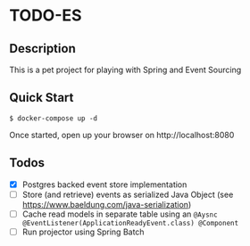 # TODO-ES

## Description

This is a pet project for playing with Spring and Event Sourcing

## Quick Start

```
$ docker-compose up -d
```

Once started, open up your browser on http://localhost:8080


## Todos
- [x] Postgres backed event store implementation
- [ ] Store (and retrieve) events as serialized Java Object (see https://www.baeldung.com/java-serialization)
- [ ] Cache read models in separate table using an `@Aysnc @EventListener(ApplicationReadyEvent.class) @Component`
- [ ] Run projector using Spring Batch
